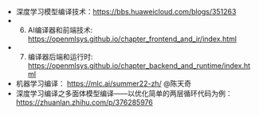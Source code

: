 



- 深度学习模型编译技术：https://bbs.huaweicloud.com/blogs/351263
- 6. AI编译器和前端技术: https://openmlsys.github.io/chapter_frontend_and_ir/index.html
- 7. 编译器后端和运行时: https://openmlsys.github.io/chapter_backend_and_runtime/index.html
- 机器学习编译： https://mlc.ai/summer22-zh/   @陈天奇
- 深度学习编译之多面体模型编译——以优化简单的两层循环代码为例：https://zhuanlan.zhihu.com/p/376285976